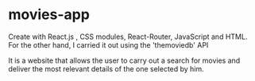 # movies-app
Create with React.js , CSS modules, React-Router, JavaScript and HTML. For the other hand, I carried it out using the 'themoviedb' API

It is a website that allows the user to carry out a search for movies and deliver the most relevant 
details of the one selected by him. 
